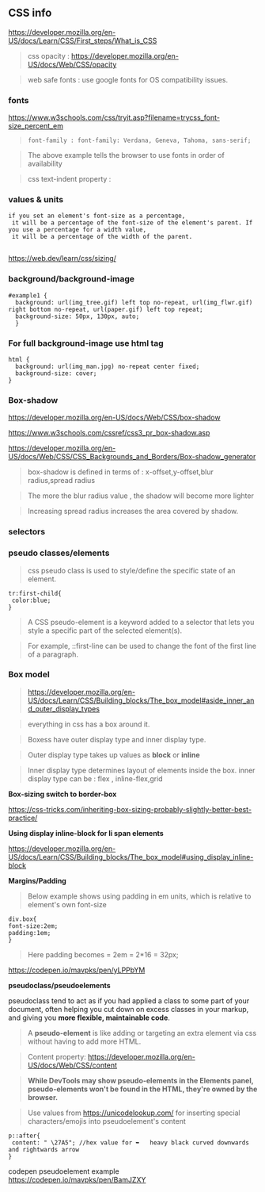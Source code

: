 ## CSS info

https://developer.mozilla.org/en-US/docs/Learn/CSS/First_steps/What_is_CSS

> css opacity : https://developer.mozilla.org/en-US/docs/Web/CSS/opacity

> web safe fonts : use google fonts for OS compatibility issues.

### fonts

https://www.w3schools.com/css/tryit.asp?filename=trycss_font-size_percent_em

> `font-family : font-family: Verdana, Geneva, Tahoma, sans-serif;` 

> The above example tells the browser to use fonts in order of availability

>  css text-indent property : 

### values & units
```  
if you set an element's font-size as a percentage, 
 it will be a percentage of the font-size of the element's parent. If you use a percentage for a width value, 
 it will be a percentage of the width of the parent.
 
 ```
 
 https://web.dev/learn/css/sizing/

### background/background-image

```
#example1 {
  background: url(img_tree.gif) left top no-repeat, url(img_flwr.gif) right bottom no-repeat, url(paper.gif) left top repeat;
  background-size: 50px, 130px, auto;
  }

```


### For full background-image use html tag

```
html { 
  background: url(img_man.jpg) no-repeat center fixed; 
  background-size: cover;
}

```

### Box-shadow

https://developer.mozilla.org/en-US/docs/Web/CSS/box-shadow

https://www.w3schools.com/cssref/css3_pr_box-shadow.asp

https://developer.mozilla.org/en-US/docs/Web/CSS/CSS_Backgrounds_and_Borders/Box-shadow_generator

>box-shadow is defined in terms of : x-offset,y-offset,blur radius,spread radius

> The more the blur radius value , the shadow will become more lighter

> Increasing spread radius increases the area covered by shadow.


### selectors

### pseudo classes/elements

> css pseudo class is used to style/define the specific state of an element.

```
tr:first-child{
 color:blue;
}
```

> A CSS pseudo-element is a keyword added to a selector that lets you style a specific part of the selected element(s). 

> For example, ::first-line can be used to change the font of the first line of a paragraph.


### Box model

> https://developer.mozilla.org/en-US/docs/Learn/CSS/Building_blocks/The_box_model#aside_inner_and_outer_display_types

> everything in css has a box around it. 

> Boxess have outer display type and inner display type.

> Outer display type takes up values as **block** or **inline**

> Inner display type determines layout of elements inside the box. inner display type can be : flex , inline-flex,grid


**Box-sizing switch to border-box**

https://css-tricks.com/inheriting-box-sizing-probably-slightly-better-best-practice/

**Using display inline-block for li span elements**

https://developer.mozilla.org/en-US/docs/Learn/CSS/Building_blocks/The_box_model#using_display_inline-block

**Margins/Padding**

> Below example shows using padding in em units, which is relative to element's own font-size

```
div.box{
font-size:2em;
padding:1em;
}

```
> Here padding becomes = 2em = 2*16 = 32px;

https://codepen.io/mavpks/pen/yLPPbYM


**pseudoclass/pseudoelements**

 pseudoclass tend to act as if you had applied a class to some part of your document,
 often helping you cut down on excess classes in your markup, and giving you **more flexible, maintainable code**.

> A **pseudo-element** is like adding or targeting an extra element via css without having to add more HTML.

> Content property: https://developer.mozilla.org/en-US/docs/Web/CSS/content 

> **While DevTools may show pseudo-elements in the Elements panel, pseudo-elements won't be found in the HTML, they're owned by the browser.**

> Use values from https://unicodelookup.com/ for inserting special characters/emojis into pseudoelement's content

```
p::after{
 content: " \27A5"; //hex value for ➥	heavy black curved downwards and rightwards arrow
}
```

codepen pseudoelement example
https://codepen.io/mavpks/pen/BamJZXY
